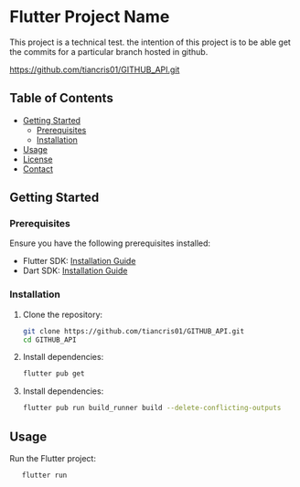 # Flutter Project Name

This project is a technical test. the intention of this project is to be able get the commits for a particular branch hosted in github.

https://github.com/tiancris01/GITHUB_API.git

## Table of Contents

- [Getting Started](#getting-started)
  - [Prerequisites](#prerequisites)
  - [Installation](#installation)
- [Usage](#usage)
- [License](#license)
- [Contact](#contact)

## Getting Started

### Prerequisites

Ensure you have the following prerequisites installed:

- Flutter SDK: [Installation Guide](https://flutter.dev/docs/get-started/install)
- Dart SDK: [Installation Guide](https://dart.dev/get-dart)

### Installation

1. Clone the repository:

   ```bash
   git clone https://github.com/tiancris01/GITHUB_API.git
   cd GITHUB_API

   ```

2. Install dependencies:

   ```bash
   flutter pub get

   ```

3. Install dependencies:
   ```bash
   flutter pub run build_runner build --delete-conflicting-outputs
   ```

## Usage

Run the Flutter project:

```bash
   flutter run
```

